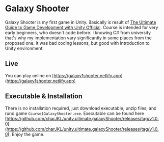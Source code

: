 # Galaxy Shooter

Galaxy Shooter is my first game in Unity. Basically is result of
[The Ultimate Guide to Game Development with Unity Official](https://udemy.com/course/the-ultimate-guide-to-game-development-with-unity). Course is intended for very early beginners, who doesn't code before. I knowing C# from university that's why my implementation vary significantly in some places from the proposed one. It was bad coding lessons, but good with introduction to Unity environment.

## Live
You can play online on [https://galaxy1shooter.netlify.app](https://galaxy1shooter.netlify.app) 

## Executable & Installation 
There is no installation required, just download executable, unzip files, and rund game `Course1GalaxyShooter.exe`.
Executable can be found here [https://github.com/charJKL/unity.ultimate.galaxyShooter/releases/tag/v1.0.0](https://github.com/charJKL/unity.ultimate.galaxyShooter/releases/tag/v1.0.0).
Enjoy the game.